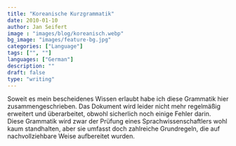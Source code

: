 ```yaml
---
title: "Koreanische Kurzgrammatik"
date: 2010-01-10
author: Jan Seifert
image : "images/blog/koreanisch.webp"
bg_image: "images/feature-bg.jpg"
categories: ["Language"]
tags: ["", ""]
languages: ["German"]
description: ""
draft: false
type: "writing"
---
```



Soweit es mein bescheidenes Wissen erlaubt habe ich diese Grammatik hier zusammengeschrieben. Das Dokument wird leider nicht mehr regelmäßig erweitert und überarbeitet, obwohl sicherlich noch einige Fehler darin. Diese Grammatik wird zwar der Prüfung eines Sprachwissenschaftlers wohl kaum standhalten, aber sie umfasst doch zahlreiche Grundregeln, die auf nachvollziehbare Weise aufbereitet wurden. </p>
